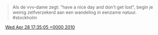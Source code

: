 > Als de vvv\-dame zegt: "have a nice day and don't get lost", begin je weinig zelfverzekerd aan een wandeling in eenzame natuur\.  \#stockholm

<img src="../../media/tweet.ico" width="12" /> [Wed Apr 28 17:35:05 +0000 2010](https://twitter.com/DromerDenker/status/13018708232)